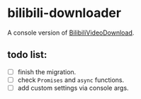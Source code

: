 # bilibili-downloader

A console version of [BilibiliVideoDownload](https://github.com/blogwy/BilibiliVideoDownload).

## todo list:
- [ ] finish the migration.
- [ ] check `Promises` and `async` functions.
- [ ] add custom settings via console args.